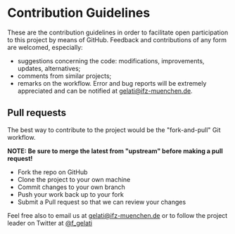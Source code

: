 # Contribution Guidelines

These are the contribution guidelines in order to facilitate open participation to this project by means of GitHub.
Feedback and contributions of any form are welcomed, especially:
- suggestions concerning the code: modifications, improvements, updates, alternatives;
- comments from similar projects;
- remarks on the workflow.
Error and bug reports will be extremely appreciated and can be notified at [gelati@ifz-muenchen.de](gelati@ifz-muenchen.de).

## Pull requests
The best way to contribute to the project would be the "fork-and-pull" Git workflow.

**NOTE: Be sure to merge the latest from "upstream" before making a pull request!**

- Fork the repo on GitHub
- Clone the project to your own machine
- Commit changes to your own branch
- Push your work back up to your fork
- Submit a Pull request so that we can review your changes

Feel free also to email us at [gelati@ifz-muenchen.de](gelati@ifz-muenchen.de) or to follow the project leader on Twitter at [@f_gelati](https://twitter.com/f_gelati)
